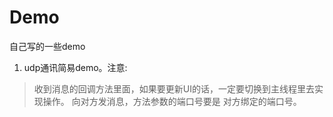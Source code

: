 # Demo
自己写的一些demo

1. udp通讯简易demo。注意:
> 收到消息的回调方法里面，如果要更新UI的话，一定要切换到主线程里去实现操作。
> 向对方发消息，方法参数的端口号要是 对方绑定的端口号。
